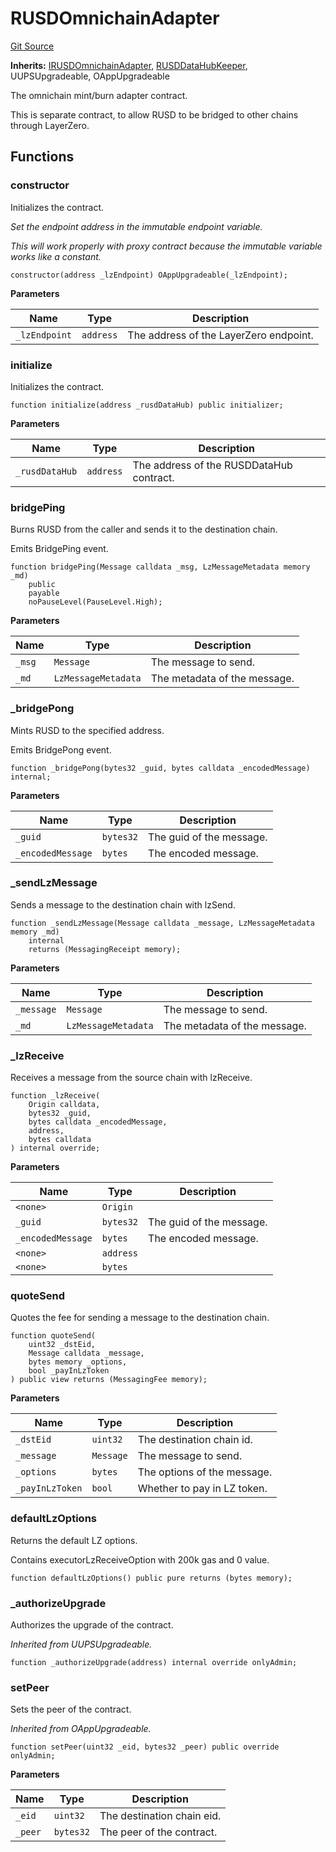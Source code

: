 # RUSDOmnichainAdapter
[Git Source](https://dapp-devs.com/ssh://git@git.2222/lumos-labs/rusd/rusd-contracts/rusd-evm-contracts/blob/c89eeb1e740ab933cc296c4ed9d03110b942680f/src/RUSDOmnichainAdapter.sol)

**Inherits:**
[IRUSDOmnichainAdapter](/src/interface/IRUSDOmnichainAdapter.sol/interface.IRUSDOmnichainAdapter.md), [RUSDDataHubKeeper](/src/extensions/RUSDDataHubKeeper.sol/abstract.RUSDDataHubKeeper.md), UUPSUpgradeable, OAppUpgradeable

The omnichain mint/burn adapter contract.

This is separate contract, to allow RUSD to be bridged to other chains through LayerZero.


## Functions
### constructor

Initializes the contract.

*Set the endpoint address in the immutable endpoint variable.*

*This will work properly with proxy contract because the immutable variable works like a constant.*


```solidity
constructor(address _lzEndpoint) OAppUpgradeable(_lzEndpoint);
```
**Parameters**

|Name|Type|Description|
|----|----|-----------|
|`_lzEndpoint`|`address`|The address of the LayerZero endpoint.|


### initialize

Initializes the contract.


```solidity
function initialize(address _rusdDataHub) public initializer;
```
**Parameters**

|Name|Type|Description|
|----|----|-----------|
|`_rusdDataHub`|`address`|The address of the RUSDDataHub contract.|


### bridgePing

Burns RUSD from the caller and sends it to the destination chain.

Emits BridgePing event.


```solidity
function bridgePing(Message calldata _msg, LzMessageMetadata memory _md)
    public
    payable
    noPauseLevel(PauseLevel.High);
```
**Parameters**

|Name|Type|Description|
|----|----|-----------|
|`_msg`|`Message`|The message to send.|
|`_md`|`LzMessageMetadata`|The metadata of the message.|


### _bridgePong

Mints RUSD to the specified address.

Emits BridgePong event.


```solidity
function _bridgePong(bytes32 _guid, bytes calldata _encodedMessage) internal;
```
**Parameters**

|Name|Type|Description|
|----|----|-----------|
|`_guid`|`bytes32`|The guid of the message.|
|`_encodedMessage`|`bytes`|The encoded message.|


### _sendLzMessage

Sends a message to the destination chain with lzSend.


```solidity
function _sendLzMessage(Message calldata _message, LzMessageMetadata memory _md)
    internal
    returns (MessagingReceipt memory);
```
**Parameters**

|Name|Type|Description|
|----|----|-----------|
|`_message`|`Message`|The message to send.|
|`_md`|`LzMessageMetadata`|The metadata of the message.|


### _lzReceive

Receives a message from the source chain with lzReceive.


```solidity
function _lzReceive(
    Origin calldata,
    bytes32 _guid,
    bytes calldata _encodedMessage,
    address,
    bytes calldata
) internal override;
```
**Parameters**

|Name|Type|Description|
|----|----|-----------|
|`<none>`|`Origin`||
|`_guid`|`bytes32`|The guid of the message.|
|`_encodedMessage`|`bytes`|The encoded message.|
|`<none>`|`address`||
|`<none>`|`bytes`||


### quoteSend

Quotes the fee for sending a message to the destination chain.


```solidity
function quoteSend(
    uint32 _dstEid,
    Message calldata _message,
    bytes memory _options,
    bool _payInLzToken
) public view returns (MessagingFee memory);
```
**Parameters**

|Name|Type|Description|
|----|----|-----------|
|`_dstEid`|`uint32`|The destination chain id.|
|`_message`|`Message`|The message to send.|
|`_options`|`bytes`|The options of the message.|
|`_payInLzToken`|`bool`|Whether to pay in LZ token.|


### defaultLzOptions

Returns the default LZ options.

Contains executorLzReceiveOption with 200k gas and 0 value.


```solidity
function defaultLzOptions() public pure returns (bytes memory);
```

### _authorizeUpgrade

Authorizes the upgrade of the contract.

*Inherited from UUPSUpgradeable.*


```solidity
function _authorizeUpgrade(address) internal override onlyAdmin;
```

### setPeer

Sets the peer of the contract.

*Inherited from OAppUpgradeable.*


```solidity
function setPeer(uint32 _eid, bytes32 _peer) public override onlyAdmin;
```
**Parameters**

|Name|Type|Description|
|----|----|-----------|
|`_eid`|`uint32`|The destination chain eid.|
|`_peer`|`bytes32`|The peer of the contract.|


